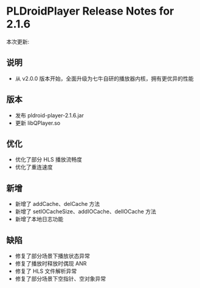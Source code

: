 # PLDroidPlayer Release Notes for 2.1.6

本次更新:

## 说明

- 从 v2.0.0 版本开始，全面升级为七牛自研的播放器内核，拥有更优异的性能

## 版本

- 发布 pldroid-player-2.1.6.jar
- 更新 libQPlayer.so

## 优化

- 优化了部分 HLS 播放流畅度
- 优化了重连速度

## 新增

- 新增了 addCache、delCache 方法
- 新增了 setIOCacheSize、addIOCache、delIOCache 方法
- 新增了本地日志功能

## 缺陷

- 修复了部分场景下播放状态异常
- 修复了播放时释放时偶现 ANR
- 修复了 HLS 文件解析异常
- 修复了部分场景下空指针、空对象异常

